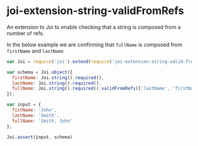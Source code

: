 # joi-extension-string-validFromRefs
An extension to Joi to enable checking that a string is composed from a number of refs.

In the below example we are confirming that `fullName` is composed from `firstName` and `lastName`

```javascript
var Joi = require('joi').extend(require('joi-extension-string-valid-from-refs'));

var schema = Joi.object({
  firstName: Joi.string().required(),
  lastName: Joi.string().required(),
  fullName: Joi.string().required().validFromRefs(['lastName', 'firstName'], ', ')
});

var input = {
  fistName: 'John',
  lastName: 'Smith',
  fullName: 'Smith, John'
};

Joi.assert(input, schema)
```
